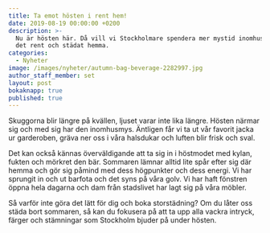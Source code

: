 ```yaml
---
title: Ta emot hösten i rent hem!
date: 2019-08-19 00:00:00 +0200
description: >-
  Nu är hösten här. Då vill vi Stockholmare spendera mer mystid inomhus, ich ha
  det rent och städat hemma.
categories:
  - Nyheter
image: /images/nyheter/autumn-bag-beverage-2282997.jpg
author_staff_member: set
layout: post
bokaknapp: true
published: true
---
```


Skuggorna blir l&auml;ngre p&aring; kv&auml;llen, ljuset varar inte lika l&auml;ngre. Hösten n&auml;rmar sig och med sig har den inomhusmys. &Auml;ntligen f&aring;r vi ta ut v&aring;r favorit jacka ur garderoben, gr&auml;va ner oss i v&aring;ra halsdukar och luften blir frisk och sval.

Det kan ocks&aring; k&auml;nnas överv&auml;ldigande att ta sig in i höstmodet med kylan, fukten och mörkret den b&auml;r. Sommaren l&auml;mnar alltid lite sp&aring;r efter sig d&auml;r hemma och gör sig p&aring;mind med dess högpunkter och dess energi. Vi har sprungit in och ut barfota och det syns p&aring; v&aring;ra golv. Vi har haft fönstren öppna hela dagarna och dam fr&aring;n stadslivet har lagt sig p&aring; v&aring;ra möbler.

S&aring; varför inte göra det l&auml;tt för dig och boka storst&auml;dning? Om du l&aring;ter oss st&auml;da bort sommaren, s&aring; kan du fokusera p&aring; att ta upp alla vackra intryck, f&auml;rger och st&auml;mningar som Stockholm bjuder p&aring; under hösten.